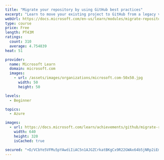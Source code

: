 ```yaml
---
title: "Migrate your repository by using GitHub best practices"
excerpt: "Learn to move your existing project to GitHub from a legacy version control system."
webUrl: https://docs.microsoft.com/en-us/learn/modules/migrate-repository-github/
type: course
price: Free
length: PT43M
ratings:
  count: 310
  average: 4.754839
heat: 51

provider:
  name: Microsoft Learn
  domain: microsoft.com
  images:
    - url: /assets/images/organizations/microsoft.com-50x50.jpg
      width: 50
      height: 50

levels:
  - Beginner

topics:
  - Azure

images:
  - url: https://docs.microsoft.com/learn/achievements/github/migrate-repository-github-social.png
    width: 640
    height: 320
    isCached: true

secured: "+D/VCbYe5VFMu5pYAwdiIiAC5n1AJGZCrkatBKgCx9R22GWAx64b5jNRp2iEmq8QYEBpi/RyVDX2IEX2Dcgg4N/QV3QQyIgxMH7vsaNFxbQQ6wgsoiW0TbEtRcZWN8CryLIKQHxsrlWYM0LbCuW+UEjg/lAFm4qoo75NM4A1TUUx1EakPamxMLaLlzP01CvIJeJAosgXwuyQZIJVaWGtNiNtdGCnyp3iUMnwMPU3Wd9/LM6LCHnauKwcvidGQThWYx5Kw0l35CzWcA8I4IFdFK3gu2/lRk+12DLeOGY6kCk4qDUXbXkVrPM8Wkpa1eeeQBsO6qWPigg9D1XvZuLzVUdTZenoJeb9Szyd2TrxOKkFu2mqa7hM+udvEABVBtFZtICE++JghgeBseYIUXFcrYsIAI6go53H69TBAKWFPuo=;sEQ+UdCIE1YDMgWKtRb2EQ=="
---
```


